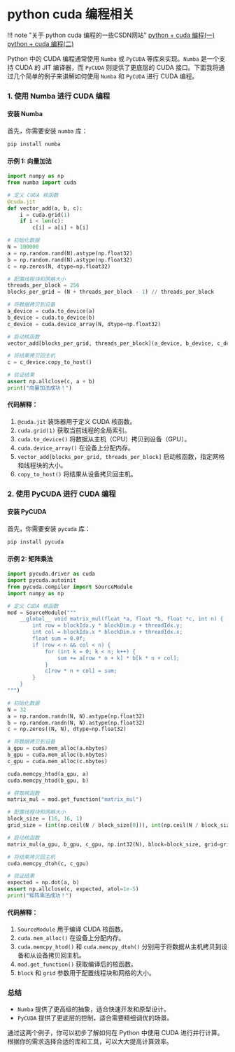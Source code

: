 # python cuda 编程相关

!!! note  "关于 python cuda 编程的一些CSDN网站"
    [python + cuda 编程(一)](https://blog.csdn.net/skyli114/article/details/127094165?spm=1001.2101.3001.6650.12&utm_medium=distribute.pc_relevant.none-task-blog-2%7Edefault%7EBlogCommendFromBaidu%7ERate-12-127094165-blog-145222540.235%5Ev43%5Epc_blog_bottom_relevance_base7&depth_1-utm_source=distribute.pc_relevant.none-task-blog-2%7Edefault%7EBlogCommendFromBaidu%7ERate-12-127094165-blog-145222540.235%5Ev43%5Epc_blog_bottom_relevance_base7&utm_relevant_index=16)
    [python + cuda 编程(二)](https://blog.csdn.net/skyli114/article/details/127095089?spm=1001.2014.3001.5502)


Python 中的 CUDA 编程通常使用 `Numba` 或 `PyCUDA` 等库来实现。`Numba` 是一个支持 CUDA 的 JIT 编译器，而 `PyCUDA` 则提供了更底层的 CUDA 接口。下面我将通过几个简单的例子来讲解如何使用 `Numba` 和 `PyCUDA` 进行 CUDA 编程。

### 1. 使用 Numba 进行 CUDA 编程

#### 安装 Numba
首先，你需要安装 `numba` 库：
```bash
pip install numba
```

#### 示例 1: 向量加法
```python
import numpy as np
from numba import cuda

# 定义 CUDA 核函数
@cuda.jit
def vector_add(a, b, c):
    i = cuda.grid(1)
    if i < len(c):
        c[i] = a[i] + b[i]

# 初始化数据
N = 100000
a = np.random.rand(N).astype(np.float32)
b = np.random.rand(N).astype(np.float32)
c = np.zeros(N, dtype=np.float32)

# 配置线程块和网格大小
threads_per_block = 256
blocks_per_grid = (N + threads_per_block - 1) // threads_per_block

# 将数据拷贝到设备
a_device = cuda.to_device(a)
b_device = cuda.to_device(b)
c_device = cuda.device_array(N, dtype=np.float32)

# 启动核函数
vector_add[blocks_per_grid, threads_per_block](a_device, b_device, c_device)

# 将结果拷贝回主机
c = c_device.copy_to_host()

# 验证结果
assert np.allclose(c, a + b)
print("向量加法成功！")
```

#### 代码解释：
1. `@cuda.jit` 装饰器用于定义 CUDA 核函数。
2. `cuda.grid(1)` 获取当前线程的全局索引。
3. `cuda.to_device()` 将数据从主机（CPU）拷贝到设备（GPU）。
4. `cuda.device_array()` 在设备上分配内存。
5. `vector_add[blocks_per_grid, threads_per_block]` 启动核函数，指定网格和线程块的大小。
6. `copy_to_host()` 将结果从设备拷贝回主机。

### 2. 使用 PyCUDA 进行 CUDA 编程

#### 安装 PyCUDA
首先，你需要安装 `pycuda` 库：
```bash
pip install pycuda
```

#### 示例 2: 矩阵乘法
```python
import pycuda.driver as cuda
import pycuda.autoinit
from pycuda.compiler import SourceModule
import numpy as np

# 定义 CUDA 核函数
mod = SourceModule("""
    __global__ void matrix_mul(float *a, float *b, float *c, int n) {
        int row = blockIdx.y * blockDim.y + threadIdx.y;
        int col = blockIdx.x * blockDim.x + threadIdx.x;
        float sum = 0.0f;
        if (row < n && col < n) {
            for (int k = 0; k < n; k++) {
                sum += a[row * n + k] * b[k * n + col];
            }
            c[row * n + col] = sum;
        }
    }
""")

# 初始化数据
N = 32
a = np.random.randn(N, N).astype(np.float32)
b = np.random.randn(N, N).astype(np.float32)
c = np.zeros((N, N), dtype=np.float32)

# 将数据拷贝到设备
a_gpu = cuda.mem_alloc(a.nbytes)
b_gpu = cuda.mem_alloc(b.nbytes)
c_gpu = cuda.mem_alloc(c.nbytes)

cuda.memcpy_htod(a_gpu, a)
cuda.memcpy_htod(b_gpu, b)

# 获取核函数
matrix_mul = mod.get_function("matrix_mul")

# 配置线程块和网格大小
block_size = (16, 16, 1)
grid_size = (int(np.ceil(N / block_size[0])), int(np.ceil(N / block_size[1])))

# 启动核函数
matrix_mul(a_gpu, b_gpu, c_gpu, np.int32(N), block=block_size, grid=grid_size)

# 将结果拷贝回主机
cuda.memcpy_dtoh(c, c_gpu)

# 验证结果
expected = np.dot(a, b)
assert np.allclose(c, expected, atol=1e-5)
print("矩阵乘法成功！")
```

#### 代码解释：
1. `SourceModule` 用于编译 CUDA 核函数。
2. `cuda.mem_alloc()` 在设备上分配内存。
3. `cuda.memcpy_htod()` 和 `cuda.memcpy_dtoh()` 分别用于将数据从主机拷贝到设备和从设备拷贝回主机。
4. `mod.get_function()` 获取编译后的核函数。
5. `block` 和 `grid` 参数用于配置线程块和网格的大小。

### 总结
- `Numba` 提供了更高级的抽象，适合快速开发和原型设计。
- `PyCUDA` 提供了更底层的控制，适合需要精细调优的场景。

通过这两个例子，你可以初步了解如何在 Python 中使用 CUDA 进行并行计算。根据你的需求选择合适的库和工具，可以大大提高计算效率。